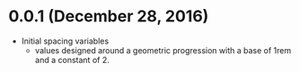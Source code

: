 # 0.0.1 (December 28, 2016)

- Initial spacing variables
  + values designed around a geometric progression with a base of 1rem and a constant of 2.
